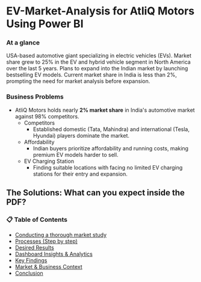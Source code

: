 # EV-Market-Analysis for AtliQ Motors Using Power BI 

### At a glance
USA-based automotive giant specializing in electric vehicles (EVs). Market share grew to 25% in the EV and hybrid vehicle segment in North America over the last 5 years. Plans to expand into the Indian market by launching bestselling EV models. Current market share in India is less than 2%, prompting the need for market analysis before expansion.

### Business Problems
- AtliQ Motors holds nearly **2% market share** in India's automotive market against 98% competitors.
  - Competitors
    - Established domestic (Tata, Mahindra) and international (Tesla, Hyundai) players dominate the market.
  - Affordability
    - Indian buyers prioritize affordability and running costs, making premium EV models harder to sell.
  - EV Charging Station
    - Finding suitable locations with facing no  limited EV charging stations for their entry and expansion.
      
## The Solutions: What can you expect inside the PDF?

### 📋 Table of Contents

- [Conducting a thorough market study](#market-study)
- [Processes (Step by step)](#processes)
- [Desired Results](#the-outcome)
- [Dashboard Insights & Analytics](#insights)
- [Key Findings](#making-data-driven-decisions)
- [Market & Business Context](#analyzing-business-trends)
- [Conclusion](#ending)

